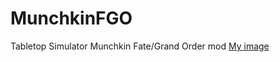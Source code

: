 # MunchkinFGO
Tabletop Simulator Munchkin Fate/Grand Order mod
[My image](https://github.io/4keY/MunchkinFGO/Allies/deck1.png)
[](https://raw.githubusercontent.com/4keY/MunchkinFGO/main/Allies/deck1.png)
